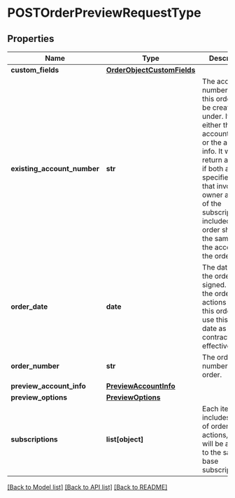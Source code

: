 # POSTOrderPreviewRequestType

## Properties
Name | Type | Description | Notes
------------ | ------------- | ------------- | -------------
**custom_fields** | [**OrderObjectCustomFields**](OrderObjectCustomFields.md) |  | [optional] 
**existing_account_number** | **str** | The account number that this order will be created under. It can be either the accountNumber or the account info. It will return an error if both are specified. Note that invoice owner account of the subscriptions included in this order should be the same with the account of the order.  | [optional] 
**order_date** | **date** | The date when the order is signed. All of the order actions under this order will use this order date as the contract effective date. | 
**order_number** | **str** | The order number of this order. | [optional] 
**preview_account_info** | [**PreviewAccountInfo**](PreviewAccountInfo.md) |  | [optional] 
**preview_options** | [**PreviewOptions**](PreviewOptions.md) |  | 
**subscriptions** | **list[object]** | Each item includes a set of order actions, which will be applied to the same base subscription. | 

[[Back to Model list]](../README.md#documentation-for-models) [[Back to API list]](../README.md#documentation-for-api-endpoints) [[Back to README]](../README.md)

